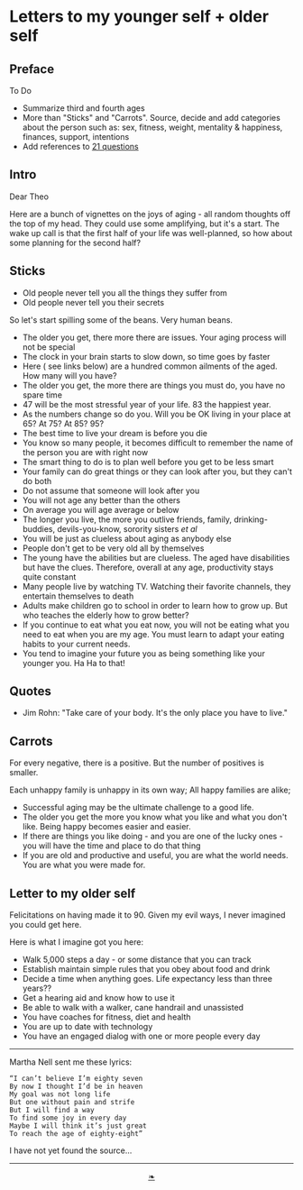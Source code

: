# Letters to my younger self + older self

## Preface

To Do

* Summarize third and fourth ages
* More than "Sticks" and "Carrots". Source, decide and add categories about the person such as: sex, fitness, weight, mentality & happiness, finances, support, intentions
* Add references to [21 questions]( https://heretics-sf.github.io/#pages/21-Questions-for-Seniors.md )

## Intro

Dear Theo

Here are a bunch of vignettes on the joys of aging - all random thoughts off the top of my head. They could use some amplifying, but it's a start. The wake up call is that the first half of your life was well-planned, so how about some planning for the second half?

## Sticks

* Old people never tell you all the things they suffer from
* Old people never tell you their secrets

So let's start spilling some of the beans. Very human beans.

* The older you get, there more there are issues. Your aging process will not be special
* The clock in your brain starts to slow down, so time goes by faster
* Here ( see links below) are a hundred common ailments of the aged. How many will you have?
* The older you get, the more there are things you must do, you have no spare time
* 47 will be the most stressful year of your life. 83 the happiest year.
* As the numbers change so do you. Will you be OK living in your place at 65? At 75? At 85? 95?
* The best time to live your dream is before you die
* You know so many people, it becomes difficult to remember the name of the person you are with right now  
* The smart thing to do is to plan well before you get to be less smart
* Your family can do great things or they can look after you, but they can't do both
* Do not assume that someone will look after you
* You will not age any better than the others
* On average you will age average or below
* The longer you live, the more you outlive friends, family, drinking-buddies, devils-you-know, sorority sisters <i>et al</i>
* You will be just as clueless about aging as anybody else
* People don't get to be very old all by themselves
* The young have the abilities but are clueless. The aged have disabilities but have the clues. Therefore, overall at any age, productivity stays quite constant
* Many people live by watching TV. Watching their favorite channels, they entertain themselves to death
* Adults make children go to school in order to learn how to grow up. But who teaches the elderly how to grow better?
* If you continue to eat what you eat now, you will not be eating what you need to eat when you are my age. You must learn to adapt your eating habits to your current needs.
* You tend to imagine your future you as being something like your younger you. Ha Ha to that!

## Quotes

* Jim Rohn: "Take care of your body. It's the only place you have to live."

## Carrots

For every negative, there is a positive. But the number of positives is smaller.

Each unhappy family is unhappy in its own way; All happy families are alike;

* Successful aging may be the ultimate challenge to a good life.
* The older you get the more you know what you like and what you don't like. Being happy becomes easier and easier.
* If there are things you like doing - and you are one of the lucky ones - you will have the time and place to do that thing
* If you are old and productive and useful, you are what the world needs. You are what you were made for.


## Letter to my older self

Felicitations on having made it to 90. Given my evil ways, I never imagined you could get here.

Here is what I imagine got you here:

* Walk 5,000 steps a day - or some distance that you can track
* Establish maintain simple rules that you obey about food and drink
* Decide a time when anything goes. Life expectancy less than three years??
* Get a hearing aid and know how to use it
* Be able to walk with a walker, cane handrail and unassisted
* You have coaches for fitness, diet and health
* You are up to date with technology
* You have an engaged dialog with one or more people every day


***

Martha Nell sent me these lyrics:

	“I can’t believe I’m eighty seven
	By now I thought I’d be in heaven
	My goal was not long life
	But one without pain and strife
	But I will find a way
	To find some joy in every day
	Maybe I will think it’s just great
	To reach the age of eighty-eight”

I have not yet found the source...

***

<center><a href=javascript:window.scrollTo(0,0); class=aDingbat title="Scroll to top" > ❧ </a></center>
